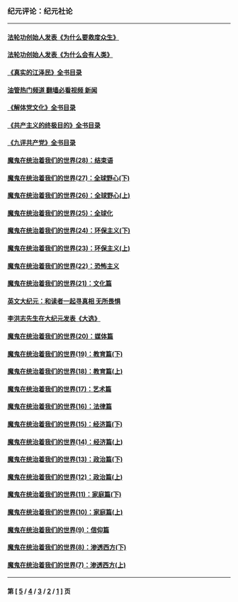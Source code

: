### 纪元评论：纪元社论
---
#### [法轮功创始人发表《为什么要救度众生》](../../pages/nsc422/n13975246.md?07130330) 
#### [法轮功创始人发表《为什么会有人类》](../../pages/nsc422/n13912117.md?07130330) 
#### [《真实的江泽民》全书目录](../../pages/nsc422/n13721399.md?07130330) 
#### [油管热门频道 翻墙必看视频 新闻](ok?07130330)
#### [《解体党文化》全书目录](../../pages/nsc422/n13721157.md?07130330) 
#### [《共产主义的终极目的》全书目录](../../pages/nsc422/n13721048.md?07130330) 
#### [《九评共产党》全书目录](../../pages/nsc422/n13708085.md?07130330) 
#### [魔鬼在统治着我们的世界(28)：结束语](../../pages/nsc422/n10936246.md?07130330) 
#### [魔鬼在统治着我们的世界(27)：全球野心(下)](../../pages/nsc422/n10928319.md?07130330) 
#### [魔鬼在统治着我们的世界(26)：全球野心(上)](../../pages/nsc422/n10900318.md?07130330) 
#### [魔鬼在统治着我们的世界(25)：全球化](../../pages/nsc422/n10788205.md?07130330) 
#### [魔鬼在统治着我们的世界(24)：环保主义(下)](../../pages/nsc422/n10695307.md?07130330) 
#### [魔鬼在统治着我们的世界(23)：环保主义(上)](../../pages/nsc422/n10688613.md?07130330) 
#### [魔鬼在统治着我们的世界(22)：恐怖主义](../../pages/nsc422/n10614727.md?07130330) 
#### [魔鬼在统治着我们的世界(21)：文化篇](../../pages/nsc422/n10597706.md?07130330) 
#### [英文大纪元：和读者一起寻真相 无所畏惧](../../pages/nsc422/n12542027.md?07130330) 
#### [李洪志先生在大纪元发表《大选》](../../pages/nsc422/n12534746.md?07130330) 
#### [魔鬼在统治着我们的世界(20)：媒体篇](../../pages/nsc422/n10586579.md?07130330) 
#### [魔鬼在统治着我们的世界(19)：教育篇(下)](../../pages/nsc422/n10564808.md?07130330) 
#### [魔鬼在统治着我们的世界(18)：教育篇(上)](../../pages/nsc422/n10526970.md?07130330) 
#### [魔鬼在统治着我们的世界(17)：艺术篇](../../pages/nsc422/n10499093.md?07130330) 
#### [魔鬼在统治着我们的世界(16)：法律篇](../../pages/nsc422/n10485969.md?07130330) 
#### [魔鬼在统治着我们的世界(15)：经济篇(下)](../../pages/nsc422/n10469975.md?07130330) 
#### [魔鬼在统治着我们的世界(14)：经济篇(上)](../../pages/nsc422/n10457370.md?07130330) 
#### [魔鬼在统治着我们的世界(13)：政治篇(下)](../../pages/nsc422/n10448270.md?07130330) 
#### [魔鬼在统治着我们的世界(12)：政治篇(上)](../../pages/nsc422/n10444576.md?07130330) 
#### [魔鬼在统治着我们的世界(11)：家庭篇(下)](../../pages/nsc422/n10440961.md?07130330) 
#### [魔鬼在统治着我们的世界(10)：家庭篇(上)](../../pages/nsc422/n10435448.md?07130330) 
#### [魔鬼在统治着我们的世界(9)：信仰篇](../../pages/nsc422/n10432159.md?07130330) 
#### [魔鬼在统治着我们的世界(8)：渗透西方(下)](../../pages/nsc422/n10429603.md?07130330) 
#### [魔鬼在统治着我们的世界(7)：渗透西方(上)](../../pages/nsc422/n10426013.md?07130330) 

---
#### 第 [ [5](./5.md?07130330) / [4](./4.md?07130330) / [3](./3.md?07130330) / [2](./2.md?07130330) / [1](./1.md?07130330) ] 页
